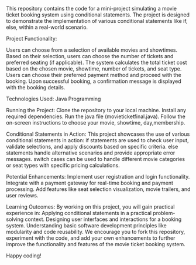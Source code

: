 This repository contains the code for a mini-project simulating a movie ticket booking system using conditional statements. The project is designed to demonstrate the implementation of various conditional statements like if, else,  within a real-world scenario.

Project Functionality:

Users can choose from a selection of available movies and showtimes.
Based on their selection, users can choose the number of tickets and preferred seating (if applicable).
The system calculates the total ticket cost based on the chosen movie, showtime, number of tickets, and seat type.
Users can choose their preferred payment method and proceed with the booking.
Upon successful booking, a confirmation message is displayed with the booking details.

Technologies Used:
Java Programming

Running the Project:
Clone the repository to your local machine.
Install any required dependencies.
Run the java file (movieticketfinal.java).
Follow the on-screen instructions to choose your movie, showtime, day,membership.

Conditional Statements in Action:
This project showcases the use of various conditional statements in action:
if statements are used to check user input, validate selections, and apply discounts based on specific criteria.
else statements handle alternative scenarios and provide appropriate error messages.
switch cases can be used to handle different movie categories or seat types with specific pricing calculations.

Potential Enhancements:
Implement user registration and login functionality.
Integrate with a payment gateway for real-time booking and payment processing.
Add features like seat selection visualization, movie trailers, and user reviews.

Learning Outcomes:
By working on this project, you will gain practical experience in:
Applying conditional statements in a practical problem-solving context.
Designing user interfaces and interactions for a booking system.
Understanding basic software development principles like modularity and code reusability.
We encourage you to fork this repository, experiment with the code, and add your own enhancements to further improve the functionality and features of the movie ticket booking system.

Happy coding!
